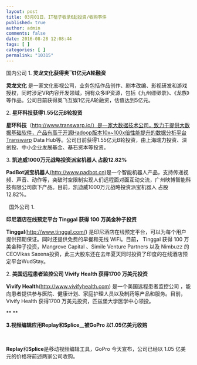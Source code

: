 ```yaml
---
layout: post
title: 03月01日，IT桔子收录6起投资/收购事件
published: true
author: admin
comments: false
date: 2016-08-28 12:08:44
tags: [ ]
categories: [ ]
permalink: "10315"
---
```

  国内公司   1. **灵龙文化获得奥飞1亿元A轮融资** 

**灵龙文化** 是一家文化影视公司，业务包括作品创作、剧本改编、影视研发和游戏授权，同时涉足VR内容开发领域，拥有众多IP资源，包括《九州缥缈录》、《龙族》等作品。公司日前获得奥飞互娱1亿元A轮融资，估值达到5亿元。

2. **星环科技获得1.55亿元B轮投资**

**星环科技**（http://www.transwarp.io/）是一家大数据技术公司，致力于提供大数据基础软件，产品有高于开源Hadoop版本10x~100x倍性能提升的数据分析平台Transwarp Data Hub等。公司日前获得1.55亿元B轮投资，由上海瑞力投资、深创投、中小企业发展基金、基石资本等投资。

3. **凯迪威1000万元战略投资派宝机器人 占股12.82%**

**PadBot派宝机器人**(http://www.padbot.cn)是一个智能机器人产品，支持传递视频、声音、动作等，突破时空限制实现人们远程面对面互动交流，广州映博智能科技有限公司旗下产品。目前，凯迪威1000万元战略投资派宝机器人 占股12.82%。

&nbsp;  国外公司   1. 

**印尼酒店在线预定平台 Tinggal 获得 100 万美金种子投资** 

**Tinggal**(http://www.tinggal.com/) 是印尼酒店在线预定平台，可以为每个用户提供预期保证。同时还提供免费的早餐和无线 WiFi。目前， Tinggal 获得 100 万美金种子投资，Mangrove Capital 、Simile Venture Partners 以及 Nimbuzz 的 CEOVikas Saxena投资，此三大股东还在去年夏天同时投资了印度的在线酒店预定平台WudStay。

2. **美国远程患者监控公司 Vivify Health 获得1700 万美元投资**

**Vivify Health**(http://www.vivifyhealth.com) 是一个美国远程患者监控公司 ，能向患者提供参与医院、健康计划、家庭护理人员以及制药等产品和服务。目前，Vivify Health 获得1700 万美元投资，匹兹堡大学医学中心领投。

** **

**3.视频编辑应用Replay和Splice__被GoPro 以1.05亿美元收购**

&nbsp;

**Replay**和**Splice**是移动视频编辑工具，GoPro 今天宣布，公司已经以 1.05 亿美元的价格将前述两家公司收购。

&nbsp; 